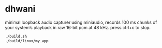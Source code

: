 # dhwani

minimal loopback audio capturer using miniaudio, records 100 ms chunks of your system’s playback in raw 16-bit pcm at 48 kHz. press ctrl+c to stop.

```bash
./build.sh
./build/linux/my_app
```
